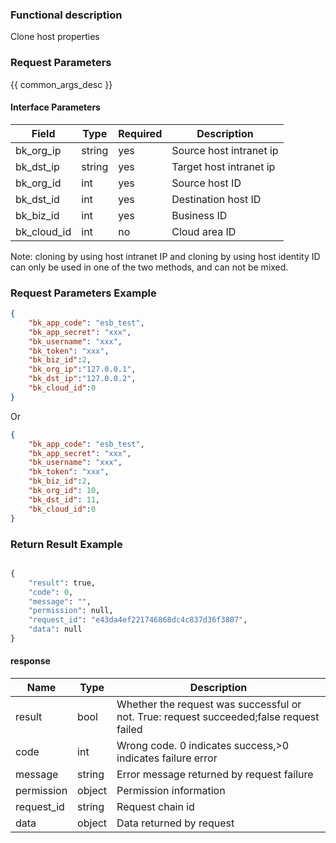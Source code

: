 ### Functional description

Clone host properties

### Request Parameters

{{ common_args_desc }}

#### Interface Parameters

| Field        | Type   | Required   | Description                       |
|-------------|---------|--------|-----------------------------|
| bk_org_ip   |  string  |yes     | Source host intranet ip   |
| bk_dst_ip   |  string  |yes     | Target host intranet ip|
| bk_org_id   |  int  |yes     | Source host ID    |
| bk_dst_id   |  int  |yes     | Destination host ID|
| bk_biz_id   |  int     | yes     | Business ID           |
| bk_cloud_id | int     | no     | Cloud area ID               |


Note: cloning by using host intranet IP and cloning by using host identity ID can only be used in one of the two methods, and can not be mixed.

### Request Parameters Example

```json
{
    "bk_app_code": "esb_test",
    "bk_app_secret": "xxx",
    "bk_username": "xxx",
    "bk_token": "xxx",
    "bk_biz_id":2,
    "bk_org_ip":"127.0.0.1",
    "bk_dst_ip":"127.0.0.2",
    "bk_cloud_id":0
}
```
Or

```json
{
    "bk_app_code": "esb_test",
    "bk_app_secret": "xxx",
    "bk_username": "xxx",
    "bk_token": "xxx",
    "bk_biz_id":2,
    "bk_org_id": 10,
    "bk_dst_id": 11,
    "bk_cloud_id":0
}
```

### Return Result Example

```python

{
    "result": true,
    "code": 0,
    "message": "",
    "permission": null,
    "request_id": "e43da4ef221746868dc4c837d36f3807",
    "data": null
}
```

#### response

| Name    | Type   | Description                                    |
| ------- | ------ | ------------------------------------- |
| result  | bool   | Whether the request was successful or not. True: request succeeded;false request failed|
| code    |  int    | Wrong code. 0 indicates success,>0 indicates failure error    |
| message | string |Error message returned by request failure                    |
| permission    |  object |Permission information    |
| request_id    |  string |Request chain id    |
| data    |  object |Data returned by request                           |
